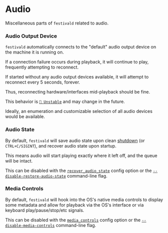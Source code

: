 # Audio
Miscellaneous parts of `festivald` related to audio.

### Audio Output Device
`festivald` automatically connects to the "default" audio output device on the machine it is running on.

If a connection failure occurs during playback, it will continue to play, frequently attempting to reconnect.

If started without any audio output devices available, it will attempt to reconnect every 5 seconds, forever.

Thus, reconnecting hardware/interfaces mid-playback should be fine.

This behavior is [`🔴 Unstable`](api-stability/marker.md) and may change in the future.

Ideally, an enumeration and customizable selection of all audio devices would be available.

### Audio State
By default, `festivald` will save audio state upon clean [shutdown](json-rpc/daemon/daemon_shutdown.md) (or `CTRL+C/SIGINT`), and recover audio state upon startup.

This means audio will start playing exactly where it left off, and the queue will be intact.

This can be disabled with the [`recover_audio_state`](config.md) config option or the [`--disable-restore-audio-state`](command-line/command-line.md) command-line flag.

### Media Controls
By default, `festivald` will hook into the OS's native media controls to display some metadata and allow for playback via the OS's interface or via keyboard play/pause/stop/etc signals.

This can be disabled with the [`media_controls`](config.md) config option or the [`--disable-media-controls`](command-line/command-line.md) command-line flag.
